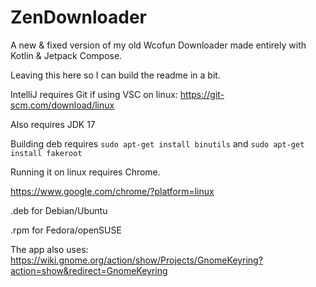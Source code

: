 # ZenDownloader

A new & fixed version of my old Wcofun Downloader made entirely with Kotlin & Jetpack Compose.

Leaving this here so I can build the readme in a bit.

IntelliJ requires Git if using VSC on linux: https://git-scm.com/download/linux

Also requires JDK 17

Building deb requires `sudo apt-get install binutils`
and `sudo apt-get install fakeroot`

Running it on linux requires Chrome. 

https://www.google.com/chrome/?platform=linux

.deb for Debian/Ubuntu

.rpm for Fedora/openSUSE

The app also uses: https://wiki.gnome.org/action/show/Projects/GnomeKeyring?action=show&redirect=GnomeKeyring

